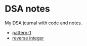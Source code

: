 # DSA notes
My DSA journal with code and notes.

- [pattern-1](Pattern/Pattern-1.md)
- [reverse integer](https://leetcode.com/problems/reverse-integer/description/)